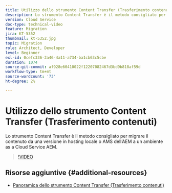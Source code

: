 ```yaml
---
title: Utilizzo dello strumento Content Transfer (Trasferimento contenuti)
description: Lo strumento Content Transfer è il metodo consigliato per migrare il contenuto da una versione in hosting locale o AMS dell’AEM a un ambiente as a Cloud Service AEM.
version: Cloud Service
doc-type: technical-video
feature: Migration
jira: KT-5352
thumbnail: kt-5352.jpg
topic: Migration
role: Architect, Developer
level: Beginner
exl-id: 0cefc336-2a46-4a11-a734-ba1cb63c5cbe
duration: 1074
source-git-commit: af928e60410022f12207082467d3bd9b818af59d
workflow-type: tm+mt
source-wordcount: '73'
ht-degree: 2%

---
```


# Utilizzo dello strumento Content Transfer (Trasferimento contenuti)

Lo strumento Content Transfer è il metodo consigliato per migrare il contenuto da una versione in hosting locale o AMS dell’AEM a un ambiente as a Cloud Service AEM.

>[!VIDEO](https://video.tv.adobe.com/v/35460?quality=12&learn=on)

## Risorse aggiuntive {#additional-resources}

* [Panoramica dello strumento Content Transfer (Trasferimento contenuti)](https://experienceleague.adobe.com/docs/experience-manager-cloud-service/moving/cloud-migration/content-transfer-tool/overview-content-transfer-tool.html)
